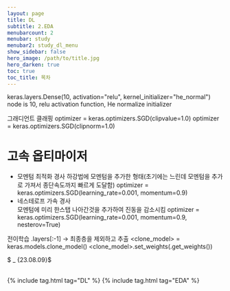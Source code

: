 ```yaml
---
layout: page
title: DL
subtitle: 2.EDA
menubarcount: 2
menubar: study
menubar2: study_dl_menu
show_sidebar: false
hero_image: /path/to/title.jpg
hero_darken: true
toc: true
toc_title: 목차
---
```


keras.layers.Dense(10, activation="relu", kernel_initializer="he_normal")
node is 10, relu activation function, He normalize initializer

그래디언트 클래핑
optimizer = keras.optimizers.SGD(clipvalue=1.0)
optimizer = keras.optimizers.SGD(clipnorm=1.0)


# 고속 옵티마이저
* 모멘텀 최적화
경사 하강법에 모멘텀을 추가한 형태(초기에는 느린데 모멘텀을 추가로 가져서 종단속도까지 빠르게 도달함)
optimizer = keras.optimizers.SGD(learning_rate=0.001, momentum=0.9)
* 네스테로프 가속 경사  
모멘텀에 미리 한스탭 나아간것을 추가하여 진동을 감소시킴
optimizer = keras.optimizers.SGD(learning_rate=0.001, momentum=0.9, nesterov=True)


전이학습
<model>.layers[:-1] -> 최종층을 제외하고 추출
<clone_model> = keras.models.clone_model(<model>)
<clone_model>.set_weights(<model>.get_weights())


$ _ {23.08.09}$<br/><br/>



{% include tag.html tag="DL" %}  {% include tag.html tag="EDA" %}